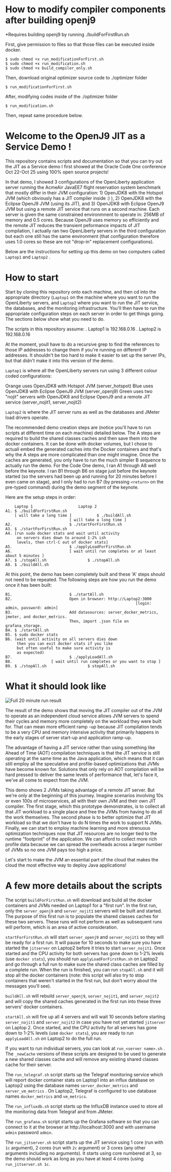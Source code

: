 # How to modify compiler components after building openj9

*Requires building openj9 by running ./buildForFirstRun.sh

First, give permission to files so that those files can be executed inside docker.
```
$ sudo chmod +x run_modificationForFirst.sh
$ sudo chmod +x run_modification.sh
$ sudo chmod +x build_compiler_only.sh
```
Then, download original optimizer source code to ./optimizer folder
```
$ run_modificationForFirst.sh
```
After, modifying codes inside of the ./optimizer folder  
```
$ run_modification.sh
```
Then, repeat same procedure below.

# Welcome to the OpenJ9 JIT as a Service Demo !

This repository contains scripts and documentation so that you can try out the JIT as a Service demo I first showed at the Oracle Code One conference Oct 22-Oct 25 using 100% open source projects!

In that demo, I showed 3 configurations of the OpenLiberty application server running the AcmeAir JavaEE7 flight
reservation system benchmark that mostly differ in their JVM configuration: 1) OpenJDK8 with the Hotspot JVM
(which obviously has a JIT compiler inside :) ), 2) OpenJDK8 with the Eclipse OpenJ9 JVM (using its JIT), and
3) OpenJDK8 with Eclipse OpenJ9 JVM but using a remote JIT service that runs on a second machine. Each server
is given the same constrained environmnent to operate in: 256MB of memory and 0.5 cores. Because OpenJ9 uses
memory so efficiently and the remote JIT reduces the transient peformance impacts of JIT compilation, I
actually ran two OpenLiberty servers in the third configuration but each one still has the same environment
(that configuration therefore  uses 1.0 cores so these are not "drop-in" replacement configurations).

Below are the instructions for setting up this demo on two computers called `Laptop1` and `Laptop2` .

# How to start

Start by cloning this repository onto each machine, and then cd into the appropriate directory (`Laptop1` on the machine where you
want to run the OpenLiberty servers, and `Laptop2` where you want to run the JIT service, the databases, and the monitoring
infrastructure.  You'll then have to run the appropriate configuration steps on each server in order to get things going. The
sections below show what you need to do.

The scripts in this repository assume:
. Laptop1 is 192.168.0.16
. Laptop2 is 192.168.0.16

At the moment, youll have to do a recursive grep to find the references to those IP addresses to change them if you're running on
different IP addresses. It shouldn't be too hard to make it easier to set up the server IPs, but that didn't make it into this
version of the demo.

`Laptop1` is where all the OpenLiberty servers run using 3 different colour coded configurations:

Orange uses OpenJDK8 with Hotspot JVM								(server_hotspot)
Blue uses OpenJDK8 with Eclipse OpenJ9 JVM							(server_openj9)
Green uses two "nojit" servers with OpenJDK8 and Eclipse OpenJ9 and a remote JIT service	(server_nojit1, server_nojit2)

`Laptop2` is where the JIT server runs as well as the databases and JMeter load drivers operate.

The recommended demo creation steps are (notice you'll have to run scripts at different time on each machine) detailed below.
The A steps are required to build the shared classes caches and then save them into the docker containers. It can be done
with docker volumes, but I chose to actuall embed the generated caches into the Docker containers and that's why the A steps
are more complicated than one might imagine. Once the caches are generated, you only have to run the much simpler B sequence
to actually run the demo. For the Code One demo, I ran A1 through A8 well before the keynote. I ran B1 through B6 on stage
just before the keynote started (so the servers had been up and running for 20 minutes before I even came on stage), and I
only had to run B7 (by pressing `<return>` on the pre-typed command) during the demo segment of the keynote.

Here are the setup steps in order:

```
	Laptop 1					Laptop 2
A1.	$ ./buildForFirstRun.sh				
	[ will take a long time ]			$ ./buildAll.sh
							[ will take a long time ]
A2.							$ ./startForFirstRun.sh
A3.	$ ./startForFirstRun.sh
A4.	[run sudo docker stats and wait until activity
	 on servers dies down to around 1-2% ish
	 levels, then ctrl-C out of docker stats]
A5.							$ ./applyLoadForFirstRun.sh
A6.							[ wait until run completes or at least about 5 minutes ]
A7.	$ ./stopAll.sh					$ ./stopAll.sh
A8.	$ ./buildAll.sh
```

At this point, the demo has been completely built and these 'A' steps should not need to be repeated. The following
steps are how you run the demo once it has been built:

```
B1.							$ ./startAll.sh
B2.							Open in browser: http://Laptop2:3000
                    					                 [login: admin, password: admin]
B3.							Add datasources: server_docker_metrics, jmeter, and docker_metrics.
							Then, import .json file on grafana_storage.
B4.	$ ./startAll.sh
B5.	$ sudo docker stats
B6.	(wait until activity on all servers dies down
	 then you can exit docker stats if you like
	 but often useful to make sure activity is
	 as expected)
B7.							$ ./applyLoadAll.sh
B8. 				[ wait until run completes or you want to stop ]
B9.	$ ./stopAll.sh					$ stopAll.sh
```

# What it should look like

![Full 20 minute run result](https://github.com/mstoodle/openj9-jitaas-demo/blob/master/CodeOne_Final.png)

The result of the demo shows that moving the JIT compiler out of the JVM to operate as an independent cloud service allows
JVM servers to spend their cycles and memory more completely on the workload they were built for. That can mean more efficient
ramp -up because JIT compilation tends to be a very CPU and memory intensive activity that primarily happens in the early
stages of server start-up and application ramp-up.

The advantage of having a JIT service rather than using something like Ahead of Time (AOT) compilation techniques is that
the JIT service is still operating at the same time as the Java application, which means that it can still employ all the
speculative and profile-based optimizations that JVMs have become known for. Solutions that only rely on AOT compilation
will be hard pressed to deliver the same levels of performance that, let's face it, we've all come to expect from the JVM.

This demo shows 2 JVMs taking advantage of a remote JIT server. But we're only at the beginning of this journey. Imagine
scenarios involving 10s or even 100s of microservices, all with their own JVM and their own JIT compiler. The first stage,
which this prototype demonstrates, is to collect all that JIT workload to a single place and free the JVMs from having to do
all the work themselves. The second phase is to better optimize that JIT workload so that we don't have to do N times the
work to support N JVMs. Finally, we can start to employ machine learning and more strenuous optimization techniques now that
JIT resources are no longer tied to the runtime "footprint" of the application. We can afford to collect more rich profile
data because we can spread the overheads across a larger number of JVMs so no one JVM pays too high a price.

Let's start to make the JVM an essential part of the cloud that makes the cloud the most effective way to deploy Java applications!

# A few more details about the scripts

The script `buildForFirstRun.sh` will download and build all the docker containers and JVMs needed on Laptop1 for a "first run". In
the first run, only the `server_openj9` and `server_nojit1` servers will be built and started. The purpose of this first run is to
populate the shared classes caches for these two servers. These runs will not perform as well as subsequent runs will perform, which is an area of active consideration.

`startForFirstRun.sh` will start `server_openj9` and `server_nojit1` so they will be ready for a first run. It will pause for
10 seconds to make sure you have started the `jitserver` on Laptop2 before it tries to start `server_nojit1`. Once started and the
CPU activity for both servers has gone down to 1-2% levels (use `docker stats`), you should run `applyLoadForFirstRun.sh` on Laptop2
and go through a full run to make sure the shared class caches are filled by a complete run. When the run is finished, you can run
`stopAll.sh` and it will stop all the docker containers (note: this script will also try to stop containers that weren't started in
the first run, but don't worry about the messages you'll see).

`buildAll.sh` will rebuild `server_openj9`, `server_nojit1`, and `server_nojit2` and will copy the shared caches generated
in the first run into these three servers' docker containers.

`startAll.sh` will fire up all 4 servers and will wait 10 seconds before starting `server_nojit1` and `server_nojit2` in case you
have not yet started `jitserver` on Laptop 2. Once started, and the CPU activity for all servers has gone down to 1-2% levels (use
`docker stats`), you are ready to run `applyLoadAll.sh` on Laptop2 to do the full run.

If you want to run individual servers, you can look at `run_<server name>.sh` . The `_newCache` versions of these scripts are
designed to be used to generate a new shared classes cache and will remove any existing shared classes cache for their server.

The `run_telegraf.sh` script starts up the Telegraf monitoring service which will report docker container stats on Laptop1
into an influx database on Laptop2 using the database names `server_docker_metrics` and `server_vm_metrics` . On Laptop2, Telegraf is configured to use database names `docker_metrics` and `vm_metrics`.

The `run_influxdb.sh` script starts up the InfluxDB instance used to store all the monitoring data from Telegraf and from JMeter.

The `run_grafana.sh` script starts up the Grafana software so that you can connect to it at the browser at http://localhost:3000
and with username `admin` password `admin`.

The `run_jitserver.sh` script starts up the JIT service using 1 core (run with `1c` argument), 2 cores (run with `2c` argument) or 3 cores (any other arguments including no arguments). It starts using core numbered at 3, so the demo should work as long as you have at least 4 cores (using `run_jitserver.sh 1c`.
